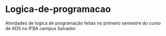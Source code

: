 # Logica-de-programacao
Atividades de logica de programação feitas no primeiro semestre do curso de ADS no IFBA campus Salvador
